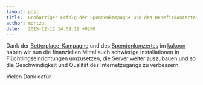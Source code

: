 ```yaml
---
layout: post
title:  Großartiger Erfolg der Spendenkampagne und des Benefizkonzertes
author: mortzu
date:   2015-12-12 14:59:19 +0200
---
```


Dank der [Betterplace-Kampagne](https://www.betterplace.org/de/projects/34467-freifunk-fur-fluchtlinge-in-bremen)
und des [Spendenkonzertes](https://www.facebook.com/events/969370166453421/) im [kukoon](http://kukoon.de/)
haben wir nun die finanziellen Mittel auch schwierige Installationen in Flüchtlingseinrichtungen umzusetzen,
die Server weiter auszubauen und so die Geschwindigkeit und Qualität des Internetzugangs zu verbessern.

Vielen Dank dafür.
